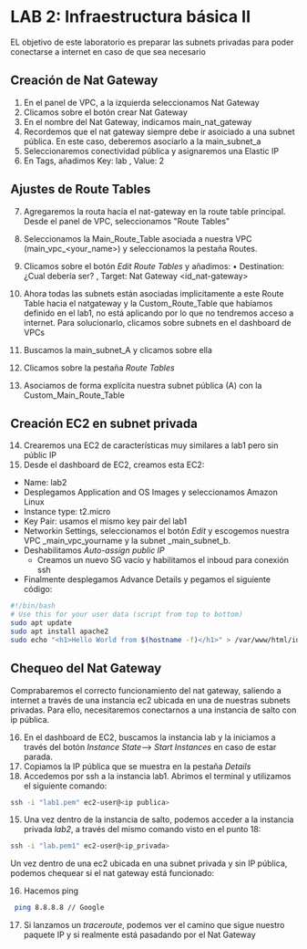 # LAB 2: Infraestructura básica II
EL objetivo de este laboratorio es preparar las subnets privadas para poder conectarse a internet en caso de que sea necesario

## Creación de Nat Gateway

1. En el panel de VPC, a la izquierda seleccionamos  Nat Gateway
2. Clicamos sobre el botón crear Nat Gateway
3. En el nombre del Nat Gateway, indicamos main_nat_gateway
4. Recordemos que el nat gateway siempre debe ir asoiciado a una subnet pública. En este caso, deberemos asociarlo a la main_subnet_a
5. Seleccionaremos conectividad pública y asignaremos una Elastic IP 
6. En Tags, añadimos Key: lab , Value: 2


## Ajustes de Route Tables
7. Agregaremos la routa hacia el nat-gateway en la route table principal. Desde el panel de VPC, seleccionamos "Route Tables"
8. Seleccionamos la Main_Route_Table asociada a nuestra VPC (main_vpc_<your_name>) y seleccionamos la pestaña Routes.
9. Clicamos sobre el botón _Edit Route Tables_ y añadimos:
	• Destination: ¿Cual debería ser? , Target: Nat Gateway <id_nat-gateway>
	
10. Ahora todas las subnets están asociadas implicitamente a este Route Table hacia el natgateway y la Custom_Route_Table que habíamos definido en el lab1, no está aplicando por lo que no tendremos acceso a internet. Para solucionarlo, clicamos sobre subnets en el dashboard de VPCs
11. Buscamos la main_subnet_A y clicamos sobre ella
12. Clicamos sobre la pestaña _Route Tables_
13. Asociamos de forma explícita nuestra subnet pública (A) con la Custom_Main_Route_Table

		
## Creación EC2 en subnet privada

14. Crearemos una EC2 de características muy similares a lab1 pero sin públic IP
15. Desde el dashboard de EC2, creamos esta EC2:

* Name: lab2
* Desplegamos Application and OS Images y seleccionamos Amazon Linux
* Instance type: t2.micro
* Key Pair: usamos el mismo key pair del lab1
* Networkin Settings, seleccionamos el botón _Edit_ y escogemos nuestra VPC _main_vpc_yourname y la subnet _main_subnet_b. 
* Deshabilitamos _Auto-assign public IP_
	* Creamos un nuevo SG vacío y habilitamos el inboud para conexión ssh
* Finalmente desplegamos Advance Details y pegamos el siguiente código:
```bash
#!/bin/bash
# Use this for your user data (script from top to bottom)
sudo apt update
sudo apt install apache2
sudo echo "<h1>Hello World from $(hostname -f)</h1>" > /var/www/html/index.html
```
	

## Chequeo del Nat Gateway

Comprabaremos el correcto funcionamiento del nat gateway, saliendo a internet a través de una instancia ec2 ubicada en una de nuestras subnets privadas. Para ello, necesitaremos conectarnos a una instancia de salto con ip pública.

16. En el dashboard de EC2, buscamos la instancia lab y la iniciamos a través del botón _Instance State_--> _Start Instances_ en caso de estar parada.
17. Copiamos la IP pública que se muestra en la pestaña _Details_
18. Accedemos por ssh a la instancia lab1. Abrimos el terminal y utilizamos el siguiente comando: 
```bash
ssh -i "lab1.pem" ec2-user@<ip publica>
````
15. Una vez dentro de la instancia de salto, podemos acceder a la instancia privada _lab2_, a través del mismo comando visto en el punto 18: 

 ```bash
ssh -i "lab.pem1" ec2-user@<ip_privada>
```

Un vez dentro de una ec2 ubicada en una subnet privada y sin IP pública, podemos chequear si el nat gateway está funcionado:

16. Hacemos ping
```bash
 ping 8.8.8.8 // Google
 ```
17. Si lanzamos un _traceroute_, podemos ver el camino que sigue nuestro paquete IP y si realmente está pasadando por el Nat Gateway
	
